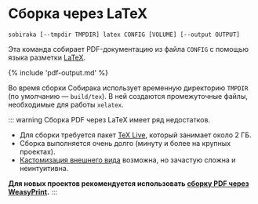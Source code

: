 # Сборка через LaTeX

```
sobiraka [--tmpdir TMPDIR] latex CONFIG [VOLUME] [--output OUTPUT]
```

Эта команда собирает PDF-документацию из файла `CONFIG` с помощью языка разметки [LaTeX](https://www.latex-project.org/).

{% include 'pdf-output.md' %}

Во время сборки Собирака использует временную директорию `TMPDIR` (по умолчанию — `build/tex`). В ней создаются промежуточные файлы, необходимые для работы `xelatex`.

::: warning
Сборка PDF через LaTeX имеет ряд недостатков.

- Для сборки требуется пакет [TeX Live](https://tug.org/texlive/), который занимает около 2 ГБ.
- Сборка выполняется очень долго (минуту и более на крупных проектах).
- [Кастомизация внешнего вида](4-latex-customization.md) возможна, но зачастую сложна и неинтуитивна.

**Для новых проектов рекомендуется использовать [сборку PDF через WeasyPrint](1-weasyprint.md).**
:::

